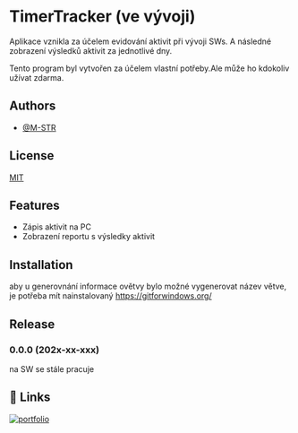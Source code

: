 
# TimerTracker (ve vývoji)

Aplikace vznikla za účelem evidování aktivit při vývoji SWs. A následné zobrazení výsledků aktivit za jednotlivé dny. 

Tento program byl vytvořen za účelem vlastní potřeby.Ale může ho kdokoliv užívat zdarma.


## Authors

- [@M-STR](https://github.com/M-STR15)


## License

[MIT](https://choosealicense.com/licenses/mit/)


## Features

- Zápis aktivit na PC
- Zobrazení reportu s výsledky aktivit


## Installation
aby u generovnání informace ovětvy bylo možné vygenerovat název větve, je potřeba mít nainstalovaný https://gitforwindows.org/

    
## Release

### 0.0.0   (202x-xx-xxx)

na SW se stále pracuje

## 🔗 Links
[![portfolio](https://img.shields.io/badge/GitHub-100000?style=for-the-badge&logo=github&logoColor=white)](https://github.com/M-STR15/TimeTracker)

